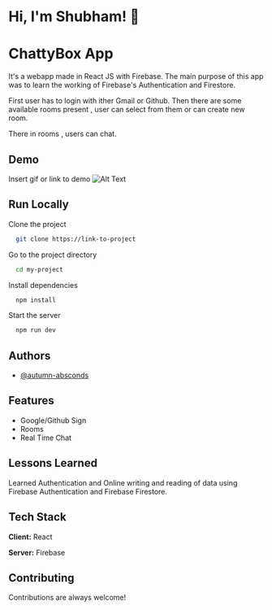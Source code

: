 
# Hi, I'm Shubham! 👋


# ChattyBox App

It's a webapp made in React JS with Firebase.
The main purpose of this app was to learn the working of Firebase's Authentication and Firestore.

First user has to login with ither Gmail or Github.
Then there are some available rooms present , user can select from them or can create new room.

There in rooms , users can chat.


## Demo

Insert gif or link to demo
![Alt Text]([https://media.giphy.com/media/vFKqnCdLPNOKc/giphy.gif](https://github.com/autumn-absconds/ChattyBox/blob/master/ezgif.com-video-to-gif.gif))



## Run Locally

Clone the project

```bash
  git clone https://link-to-project
```

Go to the project directory

```bash
  cd my-project
```

Install dependencies

```bash
  npm install
```

Start the server

```bash
  npm run dev
```


## Authors

- [@autumn-absconds](https://github.com/autumn-absconds)


## Features

- Google/Github Sign
- Rooms
- Real Time Chat


## Lessons Learned

Learned Authentication and Online writing and reading of data  using Firebase Authentication and Firebase Firestore.



## Tech Stack

**Client:** React

**Server:** Firebase


## Contributing

Contributions are always welcome!


